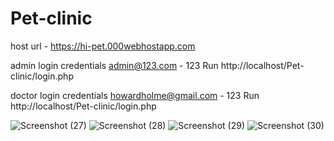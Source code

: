 # Pet-clinic
host url - https://hi-pet.000webhostapp.com

admin login credentials
admin@123.com - 123
Run http://localhost/Pet-clinic/login.php


doctor login credentials
howardholme@gmail.com - 123
Run http://localhost/Pet-clinic/login.php

![Screenshot (27)](https://github.com/EA-Gayan/Pet-clinic/assets/89770956/bc1f5dec-83ae-4f6f-949f-bead4c65bdb9)
![Screenshot (28)](https://github.com/EA-Gayan/Pet-clinic/assets/89770956/74d95d1d-a2da-4159-8c08-848a7e6d812e)
![Screenshot (29)](https://github.com/EA-Gayan/Pet-clinic/assets/89770956/31907388-050c-4fb9-9257-db2890dc7650)
![Screenshot (30)](https://github.com/EA-Gayan/Pet-clinic/assets/89770956/8b1c86af-75c8-4131-90d3-d0f7a23faf4e)
